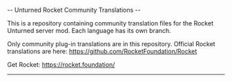 -- Unturned Rocket Community Translations --

This is a repository containing community translation files for the Rocket Unturned server mod. Each language has its own branch.

Only community plug-in translations are in this repository. Official Rocket translations are here: https://github.com/RocketFoundation/Rocket 

Get Rocket: https://rocket.foundation/

-----------------------------------------------------------------------------------------------------------------------------